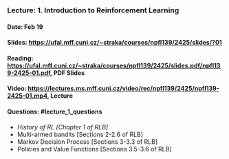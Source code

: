 ### Lecture: 1. Introduction to Reinforcement Learning
#### Date: Feb 19
#### Slides: https://ufal.mff.cuni.cz/~straka/courses/npfl139/2425/slides/?01
#### Reading: https://ufal.mff.cuni.cz/~straka/courses/npfl139/2425/slides.pdf/npfl139-2425-01.pdf, PDF Slides
#### Video: https://lectures.ms.mff.cuni.cz/video/rec/npfl139/2425/npfl139-2425-01.mp4, Lecture
#### Questions: #lecture_1_questions

- *History of RL [Chapter 1 of RLB]*
- Multi-armed bandits [Sections 2-2.6 of RLB]
- Markov Decision Process [Sections 3-3.3 of RLB]
- Policies and Value Functions [Sections 3.5-3.6 of RLB]

